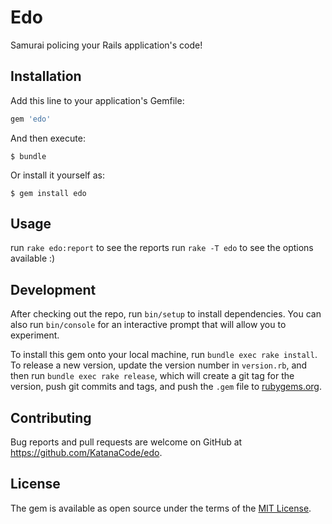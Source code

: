 # Edo

Samurai policing your Rails application's code!

## Installation

Add this line to your application's Gemfile:

```ruby
gem 'edo'
```

And then execute:

    $ bundle

Or install it yourself as:

    $ gem install edo

## Usage

run `rake edo:report` to see the reports
run `rake -T edo` to see the options available :)

## Development

After checking out the repo, run `bin/setup` to install dependencies. You can also run `bin/console` for an interactive prompt that will allow you to experiment.

To install this gem onto your local machine, run `bundle exec rake install`. To release a new version, update the version number in `version.rb`, and then run `bundle exec rake release`, which will create a git tag for the version, push git commits and tags, and push the `.gem` file to [rubygems.org](https://rubygems.org).

## Contributing

Bug reports and pull requests are welcome on GitHub at https://github.com/KatanaCode/edo.


## License

The gem is available as open source under the terms of the [MIT License](http://opensource.org/licenses/MIT).

